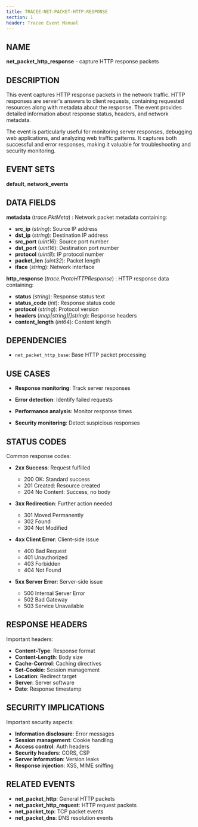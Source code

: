 ```yaml
---
title: TRACEE-NET-PACKET-HTTP-RESPONSE
section: 1
header: Tracee Event Manual
---
```


## NAME

**net_packet_http_response** - capture HTTP response packets

## DESCRIPTION

This event captures HTTP response packets in the network traffic. HTTP responses are server's answers to client requests, containing requested resources along with metadata about the response. The event provides detailed information about response status, headers, and network metadata.

The event is particularly useful for monitoring server responses, debugging web applications, and analyzing web traffic patterns. It captures both successful and error responses, making it valuable for troubleshooting and security monitoring.

## EVENT SETS

**default**, **network_events**

## DATA FIELDS

**metadata** (*trace.PktMeta*)
: Network packet metadata containing:
  - **src_ip** (*string*): Source IP address
  - **dst_ip** (*string*): Destination IP address
  - **src_port** (*uint16*): Source port number
  - **dst_port** (*uint16*): Destination port number
  - **protocol** (*uint8*): IP protocol number
  - **packet_len** (*uint32*): Packet length
  - **iface** (*string*): Network interface

**http_response** (*trace.ProtoHTTPResponse*)
: HTTP response data containing:
  - **status** (*string*): Response status text
  - **status_code** (*int*): Response status code
  - **protocol** (*string*): Protocol version
  - **headers** (*map[string][]string*): Response headers
  - **content_length** (*int64*): Content length

## DEPENDENCIES

- `net_packet_http_base`: Base HTTP packet processing

## USE CASES

- **Response monitoring**: Track server responses

- **Error detection**: Identify failed requests

- **Performance analysis**: Monitor response times

- **Security monitoring**: Detect suspicious responses

## STATUS CODES

Common response codes:

- **2xx Success**: Request fulfilled
  - 200 OK: Standard success
  - 201 Created: Resource created
  - 204 No Content: Success, no body

- **3xx Redirection**: Further action needed
  - 301 Moved Permanently
  - 302 Found
  - 304 Not Modified

- **4xx Client Error**: Client-side issue
  - 400 Bad Request
  - 401 Unauthorized
  - 403 Forbidden
  - 404 Not Found

- **5xx Server Error**: Server-side issue
  - 500 Internal Server Error
  - 502 Bad Gateway
  - 503 Service Unavailable

## RESPONSE HEADERS

Important headers:

- **Content-Type**: Response format
- **Content-Length**: Body size
- **Cache-Control**: Caching directives
- **Set-Cookie**: Session management
- **Location**: Redirect target
- **Server**: Server software
- **Date**: Response timestamp

## SECURITY IMPLICATIONS

Important security aspects:

- **Information disclosure**: Error messages
- **Session management**: Cookie handling
- **Access control**: Auth headers
- **Security headers**: CORS, CSP
- **Server information**: Version leaks
- **Response injection**: XSS, MIME sniffing

## RELATED EVENTS

- **net_packet_http**: General HTTP packets
- **net_packet_http_request**: HTTP request packets
- **net_packet_tcp**: TCP packet events
- **net_packet_dns**: DNS resolution events
